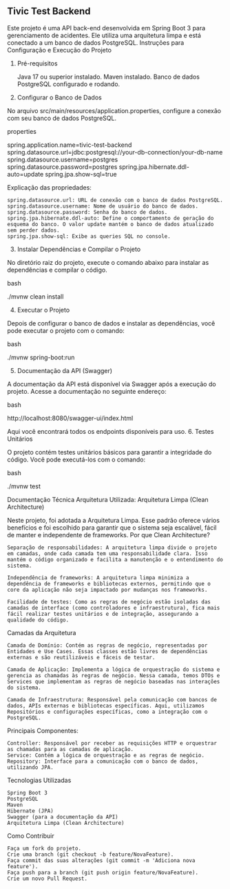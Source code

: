 ## Tivic Test Backend

Este projeto é uma API back-end desenvolvida em Spring Boot 3 para gerenciamento de acidentes. Ele utiliza uma arquitetura limpa e está conectado a um banco de dados PostgreSQL.
Instruções para Configuração e Execução do Projeto

1. Pré-requisitos

   Java 17 ou superior instalado.
   Maven instalado.
   Banco de dados PostgreSQL configurado e rodando.

2. Configurar o Banco de Dados

No arquivo src/main/resources/application.properties, configure a conexão com seu banco de dados PostgreSQL.

properties

spring.application.name=tivic-test-backend
spring.datasource.url=jdbc:postgresql://your-db-connection/your-db-name
spring.datasource.username=postgres
spring.datasource.password=postgres
spring.jpa.hibernate.ddl-auto=update
spring.jpa.show-sql=true

Explicação das propriedades:

    spring.datasource.url: URL de conexão com o banco de dados PostgreSQL.
    spring.datasource.username: Nome de usuário do banco de dados.
    spring.datasource.password: Senha do banco de dados.
    spring.jpa.hibernate.ddl-auto: Define o comportamento de geração do esquema do banco. O valor update mantém o banco de dados atualizado sem perder dados.
    spring.jpa.show-sql: Exibe as queries SQL no console.

3. Instalar Dependências e Compilar o Projeto

No diretório raiz do projeto, execute o comando abaixo para instalar as dependências e compilar o código.

bash

./mvnw clean install

4. Executar o Projeto

Depois de configurar o banco de dados e instalar as dependências, você pode executar o projeto com o comando:

bash

./mvnw spring-boot:run

5. Documentação da API (Swagger)

A documentação da API está disponível via Swagger após a execução do projeto. Acesse a documentação no seguinte endereço:

bash

http://localhost:8080/swagger-ui/index.html

Aqui você encontrará todos os endpoints disponíveis para uso. 6. Testes Unitários

O projeto contém testes unitários básicos para garantir a integridade do código. Você pode executá-los com o comando:

bash

./mvnw test

Documentação Técnica
Arquitetura Utilizada: Arquitetura Limpa (Clean Architecture)

Neste projeto, foi adotada a Arquitetura Limpa. Esse padrão oferece vários benefícios e foi escolhido para garantir que o sistema seja escalável, fácil de manter e independente de frameworks.
Por que Clean Architecture?

    Separação de responsabilidades: A arquitetura limpa divide o projeto em camadas, onde cada camada tem uma responsabilidade clara. Isso mantém o código organizado e facilita a manutenção e o entendimento do sistema.

    Independência de frameworks: A arquitetura limpa minimiza a dependência de frameworks e bibliotecas externos, permitindo que o core da aplicação não seja impactado por mudanças nos frameworks.

    Facilidade de testes: Como as regras de negócio estão isoladas das camadas de interface (como controladores e infraestrutura), fica mais fácil realizar testes unitários e de integração, assegurando a qualidade do código.

Camadas da Arquitetura

    Camada de Domínio: Contém as regras de negócio, representadas por Entidades e Use Cases. Essas classes estão livres de dependências externas e são reutilizáveis e fáceis de testar.

    Camada de Aplicação: Implementa a lógica de orquestração do sistema e gerencia as chamadas às regras de negócio. Nessa camada, temos DTOs e Services que implementam as regras de negócio baseadas nas interações do sistema.

    Camada de Infraestrutura: Responsável pela comunicação com bancos de dados, APIs externas e bibliotecas específicas. Aqui, utilizamos Repositórios e configurações específicas, como a integração com o PostgreSQL.

Principais Componentes:

    Controller: Responsável por receber as requisições HTTP e orquestrar as chamadas para as camadas de aplicação.
    Service: Contém a lógica de orquestração e as regras de negócio.
    Repository: Interface para a comunicação com o banco de dados, utilizando JPA.

Tecnologias Utilizadas

    Spring Boot 3
    PostgreSQL
    Maven
    Hibernate (JPA)
    Swagger (para a documentação da API)
    Arquitetura Limpa (Clean Architecture)

Como Contribuir

    Faça um fork do projeto.
    Crie uma branch (git checkout -b feature/NovaFeature).
    Faça commit das suas alterações (git commit -m 'Adiciona nova feature').
    Faça push para a branch (git push origin feature/NovaFeature).
    Crie um novo Pull Request.
